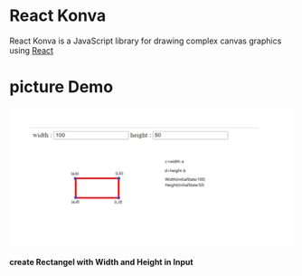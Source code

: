 # React Konva
React Konva is a JavaScript library for drawing complex canvas graphics using [React](https://reactjs.org/)
# picture Demo

![Demo](./sn047.png)

**create Rectangel with Width and Height in Input**

